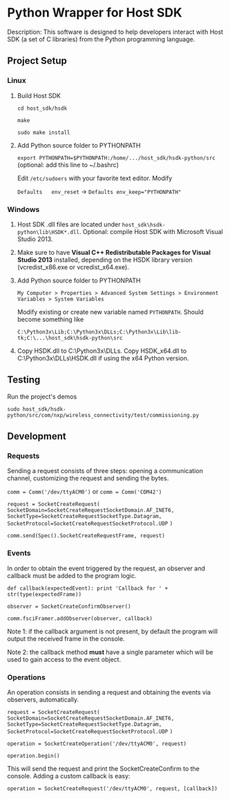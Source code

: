 # Python Wrapper for Host SDK

Description: This software is designed to help developers interact with Host SDK (a set of C libraries) from the Python programming language.

## Project Setup

### Linux
1. Build Host SDK

    `cd host_sdk/hsdk`

    `make`

    `sudo make install`

2. Add Python source folder to PYTHONPATH

    `export PYTHONPATH=$PYTHONPATH:/home/.../host_sdk/hsdk-python/src` (optional: add this line to ~/.bashrc)

    Edit `/etc/sudoers` with your favorite text editor. Modify

    `Defaults	env_reset` -> `Defaults	env_keep="PYTHONPATH"`

### Windows
1. Host SDK .dll files are located under `host_sdk\hsdk-python\lib\HSDK*.dll`. Optional: compile Host SDK with Microsoft Visual Studio 2013.

2. Make sure to have __Visual C++ Redistributable Packages for Visual Studio 2013__ installed, depending on the HSDK library version (vcredist_x86.exe or vcredist_x64.exe).

3. Add Python source folder to PYTHONPATH

    `My Computer > Properties > Advanced System Settings > Environment Variables > System Variables`

    Modify existing or create new variable named `PYTHONPATH`. Should become something like

    `C:\Python3x\Lib;C:\Python3x\DLLs;C:\Python3x\Lib\lib-tk;C:\...\host_sdk\hsdk-python\src`

4. Copy HSDK.dll to C:\Python3x\DLLs. Copy HSDK_x64.dll to C:\Python3x\DLLs\HSDK.dll if using the x64 Python version.


## Testing

Run the project's demos

`sudo host_sdk/hsdk-python/src/com/nxp/wireless_connectivity/test/commissioning.py`

## Development

### Requests
Sending a request consists of three steps: opening a communication channel, customizing the request and sending the bytes.

`comm = Comm('/dev/ttyACM0')` or `comm = Comm('COM42')`

`request = SocketCreateRequest(`
        `SocketDomain=SocketCreateRequestSocketDomain.AF_INET6,`
        `SocketType=SocketCreateRequestSocketType.Datagram,`
        `SocketProtocol=SocketCreateRequestSocketProtocol.UDP`
    `)`

`comm.send(Spec().SocketCreateRequestFrame, request)`

### Events
In order to obtain the event triggered by the request, an observer and callback must be added to the program logic.

`def callback(expectedEvent): print 'Callback for ' + str(type(expectedFrame))`

`observer = SocketCreateConfirmObserver()`

`comm.fsciFramer.addObserver(observer, callback)`

Note 1: if the callback argument is not present, by default the program will output the received frame in the console.

Note 2: the callback method __must__ have a single parameter which will be used to gain access to the event object.

### Operations
An operation consists in sending a request and obtaining the events via observers, automatically.

`request = SocketCreateRequest(`
        `SocketDomain=SocketCreateRequestSocketDomain.AF_INET6,`
        `SocketType=SocketCreateRequestSocketType.Datagram,`
        `SocketProtocol=SocketCreateRequestSocketProtocol.UDP`
    `)`

`operation = SocketCreateOperation('/dev/ttyACM0', request)`

`operation.begin()`

This will send the request and print the SocketCreateConfirm to the console. Adding a custom callback is easy:

`operation = SocketCreateRequest('/dev/ttyACM0', request, [callback])`
